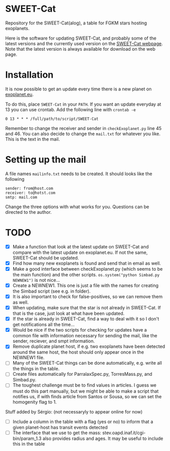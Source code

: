 SWEET-Cat
=========

Repository for the SWEET-Cat(alog), a table for FGKM stars hosting exoplanets.

Here is the software for updating SWEET-Cat, and probably some of the latest
versions and the currently used version on the
[SWEET-Cat webpage](https://www.astro.up.pt/resources/sweet-cat/).
Note that the latest version is always available for download on the web page.



Installation
============
It is now possible to get an update every time there is a new planet on
[exoplanet.eu](http://www.exoplanet.eu/catalog).

To do this, place `SWEET-Cat` in your `PATH`. If you want an update everyday at
13 you can use crontab. Add the following line with `crontab -e`

    0 13 * * * /full/path/to/script/SWEET-Cat

Remember to change the receiver and sender in `checkExoplanet.py` line 45 and
46. You can also decide to change the `mail.txt` for whatever you like. This is
the text in the mail.

Setting up the mail
===================
A file names `mailinfo.txt` needs to be created. It should looks like the
following

    sender: from@host.com
    receiver: to@hotst.com
    smtp: mail.com

Change the three options with what works for you. Questions can be directed to
the author.


TODO
====

   - [x] Make a function that look at the latest update on SWEET-Cat and compare
     with the latest update on exoplanet.eu. If not the same, SWEET-Cat should
     be updated.
   - [x] Find how many new exoplanets is found and send that in email as well.
   - [x] Make a good interface between checkExoplanet.py (which seems to be the
     main function) and the other scripts. `os.system("python Simbad.py
     NEWNEW1")` is not nice...
   - [x] Create a NEWNEW1. This one is just a file with the names for creating the
     Simbad script (see e.g. in folder).
   - [x] It is also important to check for false-positives, so we can remove
     them as well.
   - [x] When updating, make sure that the star is not already in SWEET-Cat. If
     that is the case, just look at what have been updated.
   - [x] If the star is already in SWEET-Cat, find a way to deal with it so I
     don't get notifications all the time...
   - [x] Would be nice if the two scripts for checking for updates have a
     common file with information necessary for sending the mail, like the
     sender, reciever, and smpt information.
   - [x] Remove duplicate planet host, if e.g. two exoplanets have been
     detected around the same host, the host should only appear once in the
     NEWNEW1 file.
   - [ ] Many of the SWEET-Cat things can be done automatically, e.g. write all the
     things in the table.
   - [ ] Create files automatically for ParralaxSpec.py, TorresMass.py, and
     Simbad.py.
   - [ ] The toughest challenge must be to find values in articles. I guess we must
     do this part manually, but we might be able to make a script that notifies
     us, if with finds article from Santos or Sousa, so we can set the homogenity
     flag to 1.

Stuff added by Sérgio: (not necessaryly to appear online for now)

   - [ ] Include a column in the table with a flag (yes or no) to inform that a 
     given planet-host has transit events detected
   - [ ] The interface that we use to get the mass: stev.oapd.inaf.it/cgi-bin/param_1.3
     also provides radius and ages. It may be useful to include this in the table
